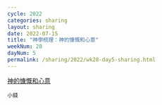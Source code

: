 ```yaml
---
cycle: 2022
categories: sharing
layout: sharing
date: 2022-07-15
title: "神學梳理：神的慷慨和心意"
weekNum: 28
dayNum: 5
permalink: /sharing/2022/wk28-day5-sharing.html
---
```


[神的慷慨和心意](https://eccseattle.github.io/media/sharing/2022/wk028/2022-07-15-bin.m4a)

`小錢`
